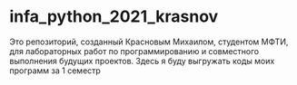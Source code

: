 # infa_python_2021_krasnov
Это репозиторий, созданный Красновым Михаилом, студентом МФТИ, для лабораторных работ по программированию и совместного выполнения будущих проектов.
Здесь я буду выгружать коды моих программ за 1 семестр
